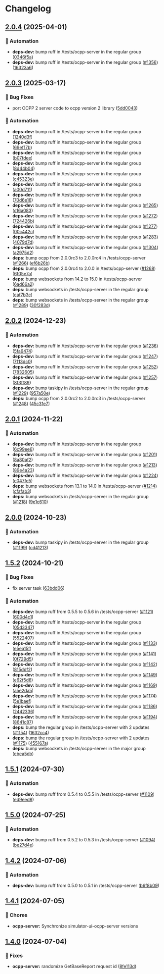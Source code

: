 # Changelog

## [2.0.4](https://github.com/SAP/e-mobility-charging-stations-simulator/compare/ocpp-server@v2.0.3...ocpp-server@v2.0.4) (2025-04-01)

### 🤖 Automation

- **deps-dev:** bump ruff in /tests/ocpp-server in the regular group ([0346f5a](https://github.com/SAP/e-mobility-charging-stations-simulator/commit/0346f5aeb832aca457ef033f58fcfd166e91ae28))
- **deps-dev:** bump ruff in /tests/ocpp-server in the regular group ([#1356](https://github.com/SAP/e-mobility-charging-stations-simulator/issues/1356)) ([16323a6](https://github.com/SAP/e-mobility-charging-stations-simulator/commit/16323a6c2d07a70195fe4ee921fc3315b0b68d16))

## [2.0.3](https://github.com/SAP/e-mobility-charging-stations-simulator/compare/ocpp-server@v2.0.2...ocpp-server@v2.0.3) (2025-03-17)

### 🐞 Bug Fixes

- port OCPP 2 server code to ocpp version 2 library ([5dd0043](https://github.com/SAP/e-mobility-charging-stations-simulator/commit/5dd0043f62de284dfdfcd055d891240a696851a3))

### 🤖 Automation

- **deps-dev:** bump ruff in /tests/ocpp-server in the regular group ([1240d3f](https://github.com/SAP/e-mobility-charging-stations-simulator/commit/1240d3f44065f961c318a66cd212a43774d2f3c6))
- **deps-dev:** bump ruff in /tests/ocpp-server in the regular group ([69ef17b](https://github.com/SAP/e-mobility-charging-stations-simulator/commit/69ef17ba78fa0e4587d9a8f4ccb8e0aabd4a788b))
- **deps-dev:** bump ruff in /tests/ocpp-server in the regular group ([b07fdee](https://github.com/SAP/e-mobility-charging-stations-simulator/commit/b07fdeec628dbee2767118c53f2f39cc718391fc))
- **deps-dev:** bump ruff in /tests/ocpp-server in the regular group ([8d44b04](https://github.com/SAP/e-mobility-charging-stations-simulator/commit/8d44b04c638837d9661094906ee0fc762aec84e6))
- **deps-dev:** bump ruff in /tests/ocpp-server in the regular group ([c45323e](https://github.com/SAP/e-mobility-charging-stations-simulator/commit/c45323e528911f5ab21c52245f7471d4ea4d3dad))
- **deps-dev:** bump ruff in /tests/ocpp-server in the regular group ([a00d711](https://github.com/SAP/e-mobility-charging-stations-simulator/commit/a00d7116df445153f740568d95a808a94150657f))
- **deps-dev:** bump ruff in /tests/ocpp-server in the regular group ([70d6e16](https://github.com/SAP/e-mobility-charging-stations-simulator/commit/70d6e160690f0cd24c37adf5fd227c9b96b26e9e))
- **deps-dev:** bump ruff in /tests/ocpp-server in the regular group ([#1265](https://github.com/SAP/e-mobility-charging-stations-simulator/issues/1265)) ([c16a083](https://github.com/SAP/e-mobility-charging-stations-simulator/commit/c16a08374580fbe02b9797909b559ad18241c7a1))
- **deps-dev:** bump ruff in /tests/ocpp-server in the regular group ([#1272](https://github.com/SAP/e-mobility-charging-stations-simulator/issues/1272)) ([724426b](https://github.com/SAP/e-mobility-charging-stations-simulator/commit/724426b6062a2515eaa4b96747d672cd93f4421f))
- **deps-dev:** bump ruff in /tests/ocpp-server in the regular group ([#1277](https://github.com/SAP/e-mobility-charging-stations-simulator/issues/1277)) ([00c442c](https://github.com/SAP/e-mobility-charging-stations-simulator/commit/00c442c3e5e5b09307ae59cd82a9ce76483674b3))
- **deps-dev:** bump ruff in /tests/ocpp-server in the regular group ([#1283](https://github.com/SAP/e-mobility-charging-stations-simulator/issues/1283)) ([4079d7d](https://github.com/SAP/e-mobility-charging-stations-simulator/commit/4079d7d927671d601ebfc1d24cd3ec3010b94606))
- **deps-dev:** bump ruff in /tests/ocpp-server in the regular group ([#1304](https://github.com/SAP/e-mobility-charging-stations-simulator/issues/1304)) ([a2975d2](https://github.com/SAP/e-mobility-charging-stations-simulator/commit/a2975d23712aa2a609e356087963f901da8b2cc6))
- **deps:** bump ocpp from 2.0.0rc3 to 2.0.0rc4 in /tests/ocpp-server ([#1266](https://github.com/SAP/e-mobility-charging-stations-simulator/issues/1266)) ([ef6b26b](https://github.com/SAP/e-mobility-charging-stations-simulator/commit/ef6b26b096bb3c6faea89a3c62346e510d81861d))
- **deps:** bump ocpp from 2.0.0rc4 to 2.0.0 in /tests/ocpp-server ([#1268](https://github.com/SAP/e-mobility-charging-stations-simulator/issues/1268)) ([6f05e7a](https://github.com/SAP/e-mobility-charging-stations-simulator/commit/6f05e7a9c51a7a271f5a3a6867a823cf53383d5d))
- **deps:** bump websockets from 14.2 to 15.0 in /tests/ocpp-server ([6ad66a2](https://github.com/SAP/e-mobility-charging-stations-simulator/commit/6ad66a2dd098c3e767a2ff82c363355319af4725))
- **deps:** bump websockets in /tests/ocpp-server in the regular group ([caf7b3c](https://github.com/SAP/e-mobility-charging-stations-simulator/commit/caf7b3c912da328c15e76b063448150f407a5555))
- **deps:** bump websockets in /tests/ocpp-server in the regular group ([#1289](https://github.com/SAP/e-mobility-charging-stations-simulator/issues/1289)) ([30f283d](https://github.com/SAP/e-mobility-charging-stations-simulator/commit/30f283dd68a2262d62ad69c380b93af7a05d5672))

## [2.0.2](https://github.com/SAP/e-mobility-charging-stations-simulator/compare/ocpp-server@v2.0.1...ocpp-server@v2.0.2) (2024-12-23)

### 🤖 Automation

- **deps-dev:** bump ruff in /tests/ocpp-server in the regular group ([#1236](https://github.com/SAP/e-mobility-charging-stations-simulator/issues/1236)) ([5fa6474](https://github.com/SAP/e-mobility-charging-stations-simulator/commit/5fa6474bb36abdbb4eaff8fce0946b037ae3943d))
- **deps-dev:** bump ruff in /tests/ocpp-server in the regular group ([#1247](https://github.com/SAP/e-mobility-charging-stations-simulator/issues/1247)) ([7113dc0](https://github.com/SAP/e-mobility-charging-stations-simulator/commit/7113dc0799591f7bb8707e7130275a01f338d126))
- **deps-dev:** bump ruff in /tests/ocpp-server in the regular group ([#1252](https://github.com/SAP/e-mobility-charging-stations-simulator/issues/1252)) ([7832605](https://github.com/SAP/e-mobility-charging-stations-simulator/commit/78326059f0d364515aab8e67297b0af8e6b27e6d))
- **deps-dev:** bump ruff in /tests/ocpp-server in the regular group ([#1257](https://github.com/SAP/e-mobility-charging-stations-simulator/issues/1257)) ([8f3ff89](https://github.com/SAP/e-mobility-charging-stations-simulator/commit/8f3ff8960c98a62154a20aa4799cee85fe922817))
- **deps-dev:** bump taskipy in /tests/ocpp-server in the regular group ([#1229](https://github.com/SAP/e-mobility-charging-stations-simulator/issues/1229)) ([957a50e](https://github.com/SAP/e-mobility-charging-stations-simulator/commit/957a50ec72f20059c9118c022fc774c6cb83b87b))
- **deps:** bump ocpp from 2.0.0rc2 to 2.0.0rc3 in /tests/ocpp-server ([#1248](https://github.com/SAP/e-mobility-charging-stations-simulator/issues/1248)) ([45c31e7](https://github.com/SAP/e-mobility-charging-stations-simulator/commit/45c31e715047edf8eb5aeb5e0bb098902a252bf4))

## [2.0.1](https://github.com/SAP/e-mobility-charging-stations-simulator/compare/ocpp-server@v2.0.0...ocpp-server@v2.0.1) (2024-11-22)

### 🤖 Automation

- **deps-dev:** bump ruff in /tests/ocpp-server in the regular group ([6c99ee6](https://github.com/SAP/e-mobility-charging-stations-simulator/commit/6c99ee6a02a4c98147c2f47b085faef12d850a73))
- **deps-dev:** bump ruff in /tests/ocpp-server in the regular group ([#1201](https://github.com/SAP/e-mobility-charging-stations-simulator/issues/1201)) ([8a80af2](https://github.com/SAP/e-mobility-charging-stations-simulator/commit/8a80af287e23d31f24fde579f0db6b68405f3091))
- **deps-dev:** bump ruff in /tests/ocpp-server in the regular group ([#1213](https://github.com/SAP/e-mobility-charging-stations-simulator/issues/1213)) ([89e4a23](https://github.com/SAP/e-mobility-charging-stations-simulator/commit/89e4a238ab0be07503d933dcb62ae3688497c123))
- **deps-dev:** bump ruff in /tests/ocpp-server in the regular group ([#1224](https://github.com/SAP/e-mobility-charging-stations-simulator/issues/1224)) ([c047fe5](https://github.com/SAP/e-mobility-charging-stations-simulator/commit/c047fe50eca6da3b32136bd4ce8b8a99346bc8db))
- **deps:** bump websockets from 13.1 to 14.0 in /tests/ocpp-server ([#1214](https://github.com/SAP/e-mobility-charging-stations-simulator/issues/1214)) ([cfafab3](https://github.com/SAP/e-mobility-charging-stations-simulator/commit/cfafab382b0379a6f38a215c69908917e31de434))
- **deps:** bump websockets in /tests/ocpp-server in the regular group ([#1218](https://github.com/SAP/e-mobility-charging-stations-simulator/issues/1218)) ([9e1c610](https://github.com/SAP/e-mobility-charging-stations-simulator/commit/9e1c6101dbeaa175122a8810bc3c94521b49da61))

## [2.0.0](https://github.com/SAP/e-mobility-charging-stations-simulator/compare/ocpp-server@v1.5.2...ocpp-server@v2.0.0) (2024-10-23)

### 🤖 Automation

- **deps-dev:** bump taskipy in /tests/ocpp-server in the regular group ([#1199](https://github.com/SAP/e-mobility-charging-stations-simulator/issues/1199)) ([cd41213](https://github.com/SAP/e-mobility-charging-stations-simulator/commit/cd41213f50caaf842c4cc078ce5907adba68c05b))

## [1.5.2](https://github.com/SAP/e-mobility-charging-stations-simulator/compare/ocpp-server@v1.5.1...ocpp-server@v1.5.2) (2024-10-21)

### 🐞 Bug Fixes

- fix server task ([63bdd06](https://github.com/SAP/e-mobility-charging-stations-simulator/commit/63bdd06f6a605d56e31dfc2787b259d190dea56c))

### 🤖 Automation

- **deps-dev:** bump ruff from 0.5.5 to 0.5.6 in /tests/ocpp-server ([#1121](https://github.com/SAP/e-mobility-charging-stations-simulator/issues/1121)) ([600d4c1](https://github.com/SAP/e-mobility-charging-stations-simulator/commit/600d4c16c67c6c91c97368aa59931faa86ccfc23))
- **deps-dev:** bump ruff in /tests/ocpp-server in the regular group ([05d3347](https://github.com/SAP/e-mobility-charging-stations-simulator/commit/05d3347e16f1a64531c1f9a8020f5196634d7062))
- **deps-dev:** bump ruff in /tests/ocpp-server in the regular group ([5522407](https://github.com/SAP/e-mobility-charging-stations-simulator/commit/5522407ca7c53f5eb5c92f066bba27502959afc0))
- **deps-dev:** bump ruff in /tests/ocpp-server in the regular group ([#1133](https://github.com/SAP/e-mobility-charging-stations-simulator/issues/1133)) ([e5ea15f](https://github.com/SAP/e-mobility-charging-stations-simulator/commit/e5ea15fc2a6ca7679c9eefdb5a3f56163341ea07))
- **deps-dev:** bump ruff in /tests/ocpp-server in the regular group ([#1141](https://github.com/SAP/e-mobility-charging-stations-simulator/issues/1141)) ([0f729d5](https://github.com/SAP/e-mobility-charging-stations-simulator/commit/0f729d55a33898e17bc7eae9c6789e5460e9ec29))
- **deps-dev:** bump ruff in /tests/ocpp-server in the regular group ([#1142](https://github.com/SAP/e-mobility-charging-stations-simulator/issues/1142)) ([815ddf2](https://github.com/SAP/e-mobility-charging-stations-simulator/commit/815ddf2b89991ca7450c5edbb43cd34fd0c5655a))
- **deps-dev:** bump ruff in /tests/ocpp-server in the regular group ([#1149](https://github.com/SAP/e-mobility-charging-stations-simulator/issues/1149)) ([e62f5d8](https://github.com/SAP/e-mobility-charging-stations-simulator/commit/e62f5d862ff66ba33559c3852d63df159359a0e1))
- **deps-dev:** bump ruff in /tests/ocpp-server in the regular group ([#1169](https://github.com/SAP/e-mobility-charging-stations-simulator/issues/1169)) ([a5e2da5](https://github.com/SAP/e-mobility-charging-stations-simulator/commit/a5e2da5d5e46970afadc6d4933d997830bbd7b42))
- **deps-dev:** bump ruff in /tests/ocpp-server in the regular group ([#1174](https://github.com/SAP/e-mobility-charging-stations-simulator/issues/1174)) ([5e1baef](https://github.com/SAP/e-mobility-charging-stations-simulator/commit/5e1baef5574abfe01f8891acc97ad87c9e98018b))
- **deps-dev:** bump ruff in /tests/ocpp-server in the regular group ([#1186](https://github.com/SAP/e-mobility-charging-stations-simulator/issues/1186)) ([2442336](https://github.com/SAP/e-mobility-charging-stations-simulator/commit/2442336b709ce2848b26f7210bb9d22cff12dc39))
- **deps-dev:** bump ruff in /tests/ocpp-server in the regular group ([#1194](https://github.com/SAP/e-mobility-charging-stations-simulator/issues/1194)) ([8641c87](https://github.com/SAP/e-mobility-charging-stations-simulator/commit/8641c876f7bca338bfa81546298917576a7503c2))
- **deps:** bump the regular group in /tests/ocpp-server with 2 updates ([#1154](https://github.com/SAP/e-mobility-charging-stations-simulator/issues/1154)) ([1632cc4](https://github.com/SAP/e-mobility-charging-stations-simulator/commit/1632cc430da54a1ca9511f1ebe261ac6a260ac4a))
- **deps:** bump the regular group in /tests/ocpp-server with 2 updates ([#1175](https://github.com/SAP/e-mobility-charging-stations-simulator/issues/1175)) ([455167a](https://github.com/SAP/e-mobility-charging-stations-simulator/commit/455167a9345be3811196083fbb54c3db22be62c7))
- **deps:** bump websockets in /tests/ocpp-server in the major group ([ebea5db](https://github.com/SAP/e-mobility-charging-stations-simulator/commit/ebea5dbf6b4b042cb481ef7a7d0686c2d56ea1f4))

## [1.5.1](https://github.com/SAP/e-mobility-charging-stations-simulator/compare/ocpp-server@v1.5.0...ocpp-server@v1.5.1) (2024-07-30)

### 🤖 Automation

- **deps-dev:** bump ruff from 0.5.4 to 0.5.5 in /tests/ocpp-server ([#1109](https://github.com/SAP/e-mobility-charging-stations-simulator/issues/1109)) ([ed9eed8](https://github.com/SAP/e-mobility-charging-stations-simulator/commit/ed9eed87bba1bee5b0a7cb06d96a5ad40a2278eb))

## [1.5.0](https://github.com/SAP/e-mobility-charging-stations-simulator/compare/ocpp-server@v1.4.2...ocpp-server@v1.5.0) (2024-07-25)

### 🤖 Automation

- **deps-dev:** bump ruff from 0.5.2 to 0.5.3 in /tests/ocpp-server ([#1094](https://github.com/SAP/e-mobility-charging-stations-simulator/issues/1094)) ([be27d4e](https://github.com/SAP/e-mobility-charging-stations-simulator/commit/be27d4eacbbc58857c7c8a3caac51383f920b2f9))

## [1.4.2](https://github.com/SAP/e-mobility-charging-stations-simulator/compare/ocpp-server@v1.4.1...ocpp-server@v1.4.2) (2024-07-06)

### 🤖 Automation

- **deps-dev:** bump ruff from 0.5.0 to 0.5.1 in /tests/ocpp-server ([b6f8b09](https://github.com/SAP/e-mobility-charging-stations-simulator/commit/b6f8b09baf035ba075a837cb9199e821b2deb6fa))

## [1.4.1](https://github.com/SAP/e-mobility-charging-stations-simulator/compare/ocpp-server@v1.4.0...ocpp-server@v1.4.1) (2024-07-05)

### 🧹 Chores

- **ocpp-server:** Synchronize simulator-ui-ocpp-server versions

## [1.4.0](https://github.com/SAP/e-mobility-charging-stations-simulator/compare/ocpp-server-v1.3.7...ocpp-server@v1.4.0) (2024-07-04)

### 🐞 Fixes

- **ocpp-server:** randomize GetBaseReport request id ([8fe113d](https://github.com/SAP/e-mobility-charging-stations-simulator/commit/8fe113d7ae764df93daaa7a69c6fe810b6703587))
